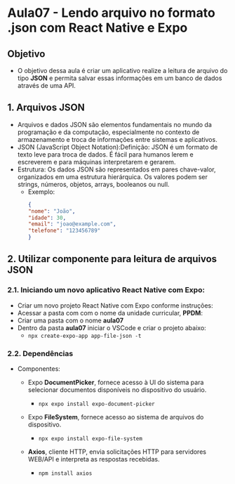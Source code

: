 # Aula07 - Lendo arquivo no formato .json com React Native e Expo

## Objetivo
- O objetivo dessa aula é criar um aplicativo realize a leitura de arquivo do tipo **JSON** e permita salvar essas informações em um banco de dados através de uma API.

## 1. Arquivos JSON
- Arquivos e dados JSON são elementos fundamentais no mundo da programação e da computação, especialmente no contexto de armazenamento e troca de informações entre sistemas e aplicativos.
- JSON (JavaScript Object Notation):Definição: JSON é um formato de texto leve para troca de dados. É fácil para humanos lerem e escreverem e para máquinas interpretarem e gerarem.
- Estrutura: Os dados JSON são representados em pares chave-valor, organizados em uma estrutura hierárquica. Os valores podem ser strings, números, objetos, arrays, booleanos ou null.
  - Exemplo:
    ````JSON
    {
    "nome": "João",
    "idade": 30,
    "email": "joao@example.com",
    "telefone": "123456789"
    }
    ````

## 2. Utilizar componente para leitura de arquivos JSON
### 2.1. Iniciando um novo aplicativo React Native com Expo:
- Criar um novo projeto React Native com Expo conforme instruções:
- Acessar a pasta com com o nome da unidade curricular, **PPDM**:
- Criar uma pasta com o nome **aula07**
- Dentro da pasta **aula07** iniciar o VSCode e criar o projeto abaixo:
    - `npx create-expo-app app-file-json -t`

### 2.2. Dependências
- Componentes:
  - Expo **DocumentPicker**, fornece acesso à UI do sistema para selecionar documentos disponíveis no dispositivo do usuário.
    - `npx expo install expo-document-picker`  

  - Expo **FileSystem**, fornece acesso ao sistema de arquivos do dispositivo.
    - `npx expo install expo-file-system`  

  - **Axios**, cliente HTTP, envia solicitações HTTP para servidores WEB/API e interpreta as respostas recebidas.
    - `npm install axios`  



